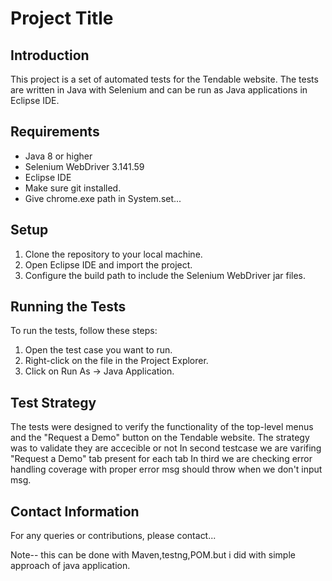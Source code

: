 
# Project Title

## Introduction
This project is a set of automated tests for the Tendable website. The tests are written in Java with Selenium and can be run as Java applications in Eclipse IDE.

## Requirements
- Java 8 or higher
- Selenium WebDriver 3.141.59
- Eclipse IDE
- Make sure git installed.
- Give chrome.exe path in System.set...

## Setup
1. Clone the repository to your local machine.
2. Open Eclipse IDE and import the project.
3. Configure the build path to include the Selenium WebDriver jar files.

## Running the Tests
To run the tests, follow these steps:
1. Open the test case you want to run.
2. Right-click on the file in the Project Explorer.
3. Click on Run As -> Java Application.

## Test Strategy
The tests were designed to verify the functionality of the top-level menus and the "Request a Demo" button on the Tendable website. The strategy was to validate they are accecible or not
In second testcase we are varifing "Request a Demo" tab present for each tab
In third we are checking error handling coverage with proper error msg should throw when we don't input msg.

## Contact Information
For any queries or contributions, please contact...


Note-- this can be done with Maven,testng,POM.but i did with simple approach of java application.
